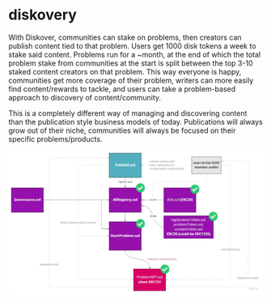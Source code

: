 # diskovery

With Diskover, communities can stake on problems, then creators can publish content tied to that problem. Users get 1000 disk tokens a week to stake said content. Problems run for a ~month, at the end of which the total problem stake from communities at the start is split between the top 3-10 staked content creators on that problem. This way everyone is happy, communities get more coverage of their problem, writers can more easily find content/rewards to tackle, and users can take a problem-based approach to discovery of content/community.

This is a completely different way of managing and discovering content than the publication style business models of today. Publications will always grow out of their niche, communities will always be focused on their specific problems/products.

![alt text](https://github.com/andrewhong5297/diskovery/blob/master/Idea%20board.jpg)

